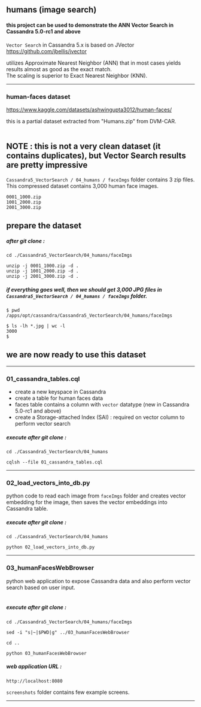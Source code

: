 ## humans (image search)

#### this project can be used to demonstrate the ANN Vector Search in Cassandra 5.0-rc1 and above

`Vector Search` in Cassandra 5.x is based on JVector https://github.com/jbellis/jvector <br>

utilizes Approximate Nearest Neighbor (ANN) that in most cases yields results almost as good as the exact match. <br>
The scaling is superior to Exact Nearest Neighbor (KNN).

---

### human-faces dataset

https://www.kaggle.com/datasets/ashwingupta3012/human-faces/

this is a partial dataset extracted from "Humans.zip" from DVM-CAR. <br> <br>

## NOTE : this is not a very clean dataset (it contains duplicates), but Vector Search results are pretty impressive

` Cassandra5_VectorSearch / 04_humans / faceImgs ` folder contains 3 zip files. This compressed dataset contains 3,000 human face images.

```
0001_1000.zip
1001_2000.zip
2001_3000.zip
```

## prepare the dataset

##### after git clone :

```
cd ./Cassandra5_VectorSearch/04_humans/faceImgs

unzip -j 0001_1000.zip -d .
unzip -j 1001_2000.zip -d .
unzip -j 2001_3000.zip -d .
```

##### if everything goes well, then we should get 3,000 JPG files in ` Cassandra5_VectorSearch / 04_humans / faceImgs ` folder.

```
$ pwd
/apps/opt/cassandra/Cassandra5_VectorSearch/04_humans/faceImgs

$ ls -lh *.jpg | wc -l
3000
$
```

## we are now ready to use this dataset

---

### 01_cassandra_tables.cql

- create a new keyspace in Cassandra
- create a table for human faces data
- faces table contains a column with ` vector ` datatype (new in Cassandra 5.0-rc1 and above)
- create a Storage-attached Index (SAI) : required on vector column to perform vector search

##### execute after git clone :

```
cd ./Cassandra5_VectorSearch/04_humans

cqlsh --file 01_cassandra_tables.cql
```
---

### 02_load_vectors_into_db.py

python code to read each image from ` faceImgs ` folder and creates vector embedding for the image, then saves the vector embeddings into Cassandra table.

##### execute after git clone :

```
cd ./Cassandra5_VectorSearch/04_humans

python 02_load_vectors_into_db.py
```

---

### 03_humanFacesWebBrowser

python web application to expose Cassandra data and also perform vector search based on user input. <br> <br>

##### execute after git clone :

```
cd ./Cassandra5_VectorSearch/04_humans/faceImgs

sed -i "s|~|$PWD|g" ../03_humanFacesWebBrowser

cd ..

python 03_humanFacesWebBrowser
```
##### web application URL :

```
http://localhost:8080
```

` screenshots ` folder contains few example screens.

---

